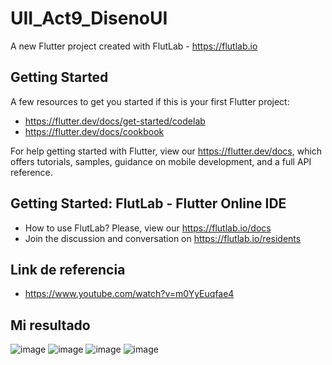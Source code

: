 # UII_Act9_DisenoUI

A new Flutter project created with FlutLab - https://flutlab.io

## Getting Started

A few resources to get you started if this is your first Flutter project:

- https://flutter.dev/docs/get-started/codelab
- https://flutter.dev/docs/cookbook

For help getting started with Flutter, view our
https://flutter.dev/docs, which offers tutorials,
samples, guidance on mobile development, and a full API reference.

## Getting Started: FlutLab - Flutter Online IDE

- How to use FlutLab? Please, view our https://flutlab.io/docs
- Join the discussion and conversation on https://flutlab.io/residents

## Link de referencia 

- https://www.youtube.com/watch?v=m0YyEuqfae4

## Mi resultado
![image](https://github.com/MendozaSS128/UII_Act9_UI/assets/143743763/bf31d3de-4ef5-4fb7-a588-f6fe33a76f1f) ![image](https://github.com/MendozaSS128/UII_Act9_UI/assets/143743763/90bf9191-d239-4ace-9d3f-14d7bac6191f)
![image](https://github.com/MendozaSS128/UII_Act9_UI/assets/143743763/502e6677-b7c2-4d63-a214-03d9b97dc7d0) ![image](https://github.com/MendozaSS128/UII_Act9_UI/assets/143743763/80c8506f-0dd7-4bcd-92a9-02c81a47010b)



